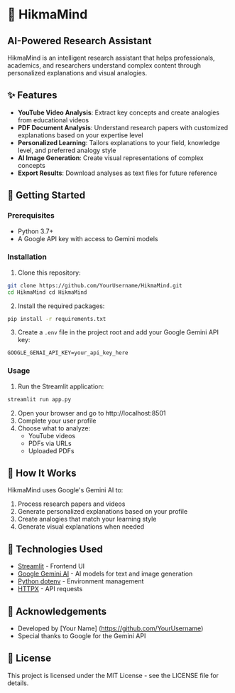 # 🧠 HikmaMind

## AI-Powered Research Assistant

HikmaMind is an intelligent research assistant that helps professionals, academics, and researchers understand complex content through personalized explanations and visual analogies.



## ✨ Features

- **YouTube Video Analysis**: Extract key concepts and create analogies from educational videos
- **PDF Document Analysis**: Understand research papers with customized explanations based on your expertise level
- **Personalized Learning**: Tailors explanations to your field, knowledge level, and preferred analogy style
- **AI Image Generation**: Create visual representations of complex concepts
- **Export Results**: Download analyses as text files for future reference

## 🚀 Getting Started

### Prerequisites

- Python 3.7+
- A Google API key with access to Gemini models

### Installation

1. Clone this repository:
```bash
git clone https://github.com/YourUsername/HikmaMind.git
cd HikmaMind cd HikmaMind
```

2. Install the required packages:
```bash
pip install -r requirements.txt
```

3. Create a `.env` file in the project root and add your Google Gemini API key:
```
GOOGLE_GENAI_API_KEY=your_api_key_here
```

### Usage

1. Run the Streamlit application:
```bash
streamlit run app.py
```

2. Open your browser and go to http://localhost:8501
3. Complete your user profile
4. Choose what to analyze:
   - YouTube videos
   - PDFs via URLs
   - Uploaded PDFs

## 🔧 How It Works

HikmaMind uses Google's Gemini AI to:
1. Process research papers and videos
2. Generate personalized explanations based on your profile
3. Create analogies that match your learning style
4. Generate visual explanations when needed

## 🧪 Technologies Used

- [Streamlit](https://streamlit.io/) - Frontend UI
- [Google Gemini AI](https://ai.google.dev/gemini-api) - AI models for text and image generation
- [Python dotenv](https://pypi.org/project/python-dotenv/) - Environment management
- [HTTPX](https://www.python-httpx.org/) - API requests

## 🙏 Acknowledgements

- Developed by [Your Name] (https://github.com/YourUsername)
- Special thanks to Google for the Gemini API

## 📄 License

This project is licensed under the MIT License - see the LICENSE file for details.
